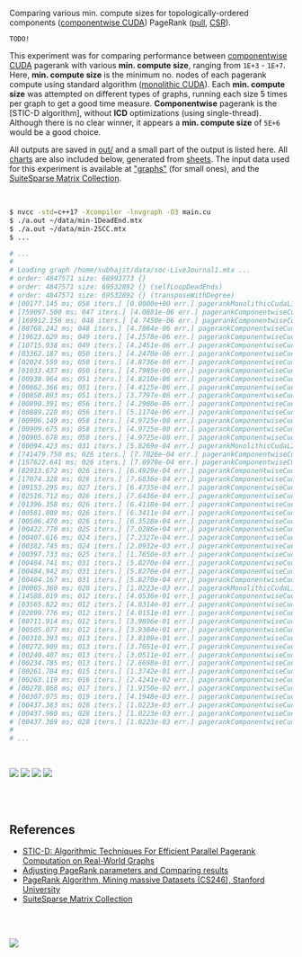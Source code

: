 Comparing various min. compute sizes for topologically-ordered components
([componentwise CUDA]) PageRank ([pull], [CSR]).

`TODO!`

This experiment was for comparing performance between [componentwise CUDA] pagerank
with various **min. compute size**, ranging from `1E+3` - `1E+7`. Here,
**min. compute size** is the minimum no. nodes of each pagerank compute using
standard algorithm ([monolithic CUDA]). Each **min. compute size** was
attempted on different types of graphs, running each size 5 times per graph to
get a good time measure. **Componentwise** pagerank is the [STIC-D algorithm],
without **ICD** optimizations (using single-thread). Although there is no clear
winner, it appears a **min. compute size** of `5E+6` would be a good choice.

All outputs are saved in [out/](out/) and a small part of the output is listed
here. All [charts] are also included below, generated from [sheets]. The input
data used for this experiment is available at ["graphs"] (for small ones), and
the [SuiteSparse Matrix Collection].

<br>

```bash
$ nvcc -std=c++17 -Xcompiler -lnvgraph -O3 main.cu
$ ./a.out ~/data/min-1DeadEnd.mtx
$ ./a.out ~/data/min-2SCC.mtx
$ ...

# ...
#
# Loading graph /home/subhajit/data/soc-LiveJournal1.mtx ...
# order: 4847571 size: 68993773 {}
# order: 4847571 size: 69532892 {} (selfLoopDeadEnds)
# order: 4847571 size: 69532892 {} (transposeWithDegree)
# [00177.145 ms; 058 iters.] [0.0000e+00 err.] pagerankMonolithicCudaL1Norm
# [759097.500 ms; 047 iters.] [4.0881e-06 err.] pagerankComponentwiseCudaL1Norm [min-compute=1]
# [169912.156 ms; 048 iters.] [4.7450e-06 err.] pagerankComponentwiseCudaL1Norm [min-compute=5]
# [88768.242 ms; 048 iters.] [4.7864e-06 err.] pagerankComponentwiseCudaL1Norm [min-compute=10]
# [19623.629 ms; 049 iters.] [4.2578e-06 err.] pagerankComponentwiseCudaL1Norm [min-compute=50]
# [10715.938 ms; 049 iters.] [4.2451e-06 err.] pagerankComponentwiseCudaL1Norm [min-compute=100]
# [03362.187 ms; 050 iters.] [4.2470e-06 err.] pagerankComponentwiseCudaL1Norm [min-compute=500]
# [02024.559 ms; 050 iters.] [4.8736e-06 err.] pagerankComponentwiseCudaL1Norm [min-compute=1000]
# [01033.437 ms; 050 iters.] [4.7985e-06 err.] pagerankComponentwiseCudaL1Norm [min-compute=5000]
# [00938.964 ms; 051 iters.] [4.8210e-06 err.] pagerankComponentwiseCudaL1Norm [min-compute=10000]
# [00862.366 ms; 051 iters.] [4.4125e-06 err.] pagerankComponentwiseCudaL1Norm [min-compute=50000]
# [00850.893 ms; 051 iters.] [3.7797e-06 err.] pagerankComponentwiseCudaL1Norm [min-compute=100000]
# [00890.391 ms; 056 iters.] [4.2900e-06 err.] pagerankComponentwiseCudaL1Norm [min-compute=500000]
# [00889.220 ms; 056 iters.] [5.1174e-06 err.] pagerankComponentwiseCudaL1Norm [min-compute=1000000]
# [00906.149 ms; 058 iters.] [4.9725e-08 err.] pagerankComponentwiseCudaL1Norm [min-compute=5000000]
# [00909.675 ms; 058 iters.] [4.9725e-08 err.] pagerankComponentwiseCudaL1Norm [min-compute=10000000]
# [00905.678 ms; 058 iters.] [4.9725e-08 err.] pagerankComponentwiseCudaL1Norm [min-compute=50000000]
# [00094.423 ms; 031 iters.] [5.8269e-04 err.] pagerankMonolithicCudaL2Norm
# [741479.750 ms; 026 iters.] [7.7026e-04 err.] pagerankComponentwiseCudaL2Norm [min-compute=1]
# [157622.641 ms; 026 iters.] [7.6978e-04 err.] pagerankComponentwiseCudaL2Norm [min-compute=5]
# [82913.672 ms; 026 iters.] [6.4929e-04 err.] pagerankComponentwiseCudaL2Norm [min-compute=10]
# [17074.328 ms; 026 iters.] [7.6836e-04 err.] pagerankComponentwiseCudaL2Norm [min-compute=50]
# [09153.295 ms; 027 iters.] [6.4735e-04 err.] pagerankComponentwiseCudaL2Norm [min-compute=100]
# [02516.712 ms; 026 iters.] [7.6436e-04 err.] pagerankComponentwiseCudaL2Norm [min-compute=500]
# [01396.358 ms; 026 iters.] [6.4118e-04 err.] pagerankComponentwiseCudaL2Norm [min-compute=1000]
# [00581.809 ms; 026 iters.] [6.3411e-04 err.] pagerankComponentwiseCudaL2Norm [min-compute=5000]
# [00506.470 ms; 026 iters.] [6.3528e-04 err.] pagerankComponentwiseCudaL2Norm [min-compute=10000]
# [00422.770 ms; 025 iters.] [7.0286e-04 err.] pagerankComponentwiseCudaL2Norm [min-compute=50000]
# [00407.616 ms; 024 iters.] [7.2327e-04 err.] pagerankComponentwiseCudaL2Norm [min-compute=100000]
# [00382.745 ms; 024 iters.] [2.0932e-03 err.] pagerankComponentwiseCudaL2Norm [min-compute=500000]
# [00397.733 ms; 025 iters.] [1.7650e-03 err.] pagerankComponentwiseCudaL2Norm [min-compute=1000000]
# [00484.741 ms; 031 iters.] [5.8270e-04 err.] pagerankComponentwiseCudaL2Norm [min-compute=5000000]
# [00484.942 ms; 031 iters.] [5.8270e-04 err.] pagerankComponentwiseCudaL2Norm [min-compute=10000000]
# [00484.167 ms; 031 iters.] [5.8270e-04 err.] pagerankComponentwiseCudaL2Norm [min-compute=50000000]
# [00085.360 ms; 028 iters.] [1.0223e-03 err.] pagerankMonolithicCudaLiNorm
# [14588.019 ms; 012 iters.] [4.0536e-01 err.] pagerankComponentwiseCudaLiNorm [min-compute=1]
# [03565.822 ms; 012 iters.] [4.0314e-01 err.] pagerankComponentwiseCudaLiNorm [min-compute=5]
# [02099.776 ms; 012 iters.] [4.0151e-01 err.] pagerankComponentwiseCudaLiNorm [min-compute=10]
# [00711.914 ms; 012 iters.] [3.9896e-01 err.] pagerankComponentwiseCudaLiNorm [min-compute=50]
# [00505.077 ms; 012 iters.] [3.9304e-01 err.] pagerankComponentwiseCudaLiNorm [min-compute=100]
# [00310.393 ms; 013 iters.] [3.8109e-01 err.] pagerankComponentwiseCudaLiNorm [min-compute=500]
# [00272.909 ms; 013 iters.] [3.7051e-01 err.] pagerankComponentwiseCudaLiNorm [min-compute=1000]
# [00240.407 ms; 013 iters.] [3.0511e-01 err.] pagerankComponentwiseCudaLiNorm [min-compute=5000]
# [00234.785 ms; 013 iters.] [2.6698e-01 err.] pagerankComponentwiseCudaLiNorm [min-compute=10000]
# [00261.784 ms; 015 iters.] [1.3742e-01 err.] pagerankComponentwiseCudaLiNorm [min-compute=50000]
# [00263.119 ms; 016 iters.] [2.4241e-02 err.] pagerankComponentwiseCudaLiNorm [min-compute=100000]
# [00278.868 ms; 017 iters.] [1.9150e-02 err.] pagerankComponentwiseCudaLiNorm [min-compute=500000]
# [00307.975 ms; 019 iters.] [4.1948e-03 err.] pagerankComponentwiseCudaLiNorm [min-compute=1000000]
# [00437.383 ms; 028 iters.] [1.0223e-03 err.] pagerankComponentwiseCudaLiNorm [min-compute=5000000]
# [00437.980 ms; 028 iters.] [1.0223e-03 err.] pagerankComponentwiseCudaLiNorm [min-compute=10000000]
# [00437.369 ms; 028 iters.] [1.0223e-03 err.] pagerankComponentwiseCudaLiNorm [min-compute=50000000]
#
# ...
```

<br>

[![](https://i.imgur.com/Mufuphe.png)][sheets]
[![](https://i.imgur.com/eAVrM2S.png)][sheets]
[![](https://i.imgur.com/vGwZuBS.png)][sheets]
[![](https://i.imgur.com/PyXG9Fk.png)][sheets]

<br>
<br>


## References

- [STIC-D: Algorithmic Techniques For Efficient Parallel Pagerank Computation on Real-World Graphs](https://gist.github.com/wolfram77/bb09968cc0e592583c4b180243697d5a)
- [Adjusting PageRank parameters and Comparing results](https://arxiv.org/abs/2108.02997)
- [PageRank Algorithm, Mining massive Datasets (CS246), Stanford University](https://www.youtube.com/watch?v=ke9g8hB0MEo)
- [SuiteSparse Matrix Collection]

<br>
<br>

[![](https://i.imgur.com/j3ml4cd.jpg)](https://www.youtube.com/watch?v=4Xw0MrllRfQ)

[Prof. Dip Sankar Banerjee]: https://sites.google.com/site/dipsankarban/
[Prof. Kishore Kothapalli]: https://www.iiit.ac.in/people/faculty/kkishore/
[SuiteSparse Matrix Collection]: https://sparse.tamu.edu
[monolithic CUDA]: https://github.com/puzzlef/pagerank-cuda-monolithic-vs-componentwise
[componentwise CUDA]: https://github.com/puzzlef/pagerank-cuda-monolithic-vs-componentwise
["graphs"]: https://github.com/puzzlef/graphs
[pull]: https://github.com/puzzlef/pagerank-push-vs-pull
[CSR]: https://github.com/puzzlef/pagerank-class-vs-csr
[charts]: https://photos.app.goo.gl/QLLLb1H2rRZiyv3i6
[sheets]: https://docs.google.com/spreadsheets/d/1yCK2S3_JDfSUk_rtAw59hQGWsbze7MR2SPKD6zzZiUA/edit?usp=sharing
